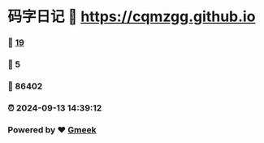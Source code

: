 # 码字日记 :link: https://cqmzgg.github.io 
### :page_facing_up: [19](https://cqmzgg.github.io/tag.html) 
### :speech_balloon: 5 
### :hibiscus: 86402 
### :alarm_clock: 2024-09-13 14:39:12 
### Powered by :heart: [Gmeek](https://github.com/Meekdai/Gmeek)
